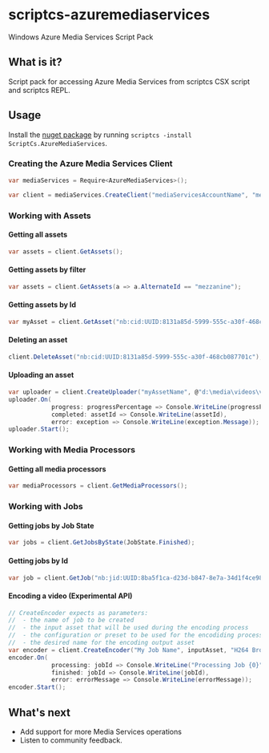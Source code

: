 scriptcs-azuremediaservices
===========================

Windows Azure Media Services Script Pack

## What is it?
Script pack for accessing Azure Media Services from scriptcs CSX script and scriptcs REPL.

## Usage
Install the [nuget package](https://nuget.org/packages/ScriptCs.AzureMediaServices) by running `scriptcs -install ScriptCs.AzureMediaServices`.

### Creating the Azure Media Services Client
```csharp
var mediaServices = Require<AzureMediaServices>();

var client = mediaServices.CreateClient("mediaServicesAccountName", "mediaServicesAccountKey");
```

### Working with Assets

#### Getting all assets
```csharp
var assets = client.GetAssets();
```

#### Getting assets by filter
```csharp
var assets = client.GetAssets(a => a.AlternateId == "mezzanine");
```

#### Getting assets by Id
```csharp
var myAsset = client.GetAsset("nb:cid:UUID:8131a85d-5999-555c-a30f-468cb087701c");
```

#### Deleting an asset
```csharp
client.DeleteAsset("nb:cid:UUID:8131a85d-5999-555c-a30f-468cb087701c");
```

#### Uploading an asset
```csharp
var uploader = client.CreateUploader("myAssetName", @"d:\media\videos\video.mp4");
uploader.On(
			progress: progressPercentage => Console.WriteLine(progressPercentage),
			completed: assetId => Console.WriteLine(assetId),
			error: exception => Console.WriteLine(exception.Message));
uploader.Start();
```

### Working with Media Processors

#### Getting all media processors
```csharp
var mediaProcessors = client.GetMediaProcessors();
```

### Working with Jobs

#### Getting jobs by Job State
```csharp
var jobs = client.GetJobsByState(JobState.Finished);
```

#### Getting jobs by Id
```csharp
var job = client.GetJob("nb:jid:UUID:8ba5f1ca-d23d-b847-8e7a-34d1f4ce98a7");
```

#### Encoding a video (Experimental API)
```csharp
// CreateEncoder expects as parameters:
//  - the name of job to be created
//  - the input asset that will be used during the encoding process
//  - the configuration or preset to be used for the encodiding process
//  - the desired name for the encoding output asset
var encoder = client.CreateEncoder("My Job Name", inputAsset, "H264 Broadband 720p", "My Output Asset Name");
encoder.On(
			processing: jobId => Console.WriteLine("Processing Job {0}", jobId),
			finished: jobId => Console.WriteLine(jobId),
			error: errorMessage => Console.WriteLine(errorMessage));
encoder.Start();
```

## What's next
* Add support for more Media Services operations
* Listen to community feedback.